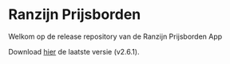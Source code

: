 # Ranzijn Prijsborden

Welkom op de release repository van de Ranzijn Prijsborden App

Download [hier](https://github.com/daanvandenhoek/Ranzijn-Prijsborden-Release/releases/download/v2.6.1/Ranzijn.Prijsborden.2.6.1.apk) de laatste versie (v2.6.1).
